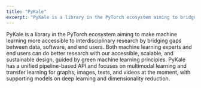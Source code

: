 ```yaml
---
title: "PyKale"
excerpt: "PyKale is a library in the PyTorch ecosystem aiming to bridge gaps between data, software, and end users."
---
```


PyKale is a library in the PyTorch ecosystem aiming to make machine learning more accessible to interdisciplinary research by bridging gaps between data, software, and end users. Both machine learning experts and end users can do better research with our accessible, scalable, and sustainable design, guided by green machine learning principles. PyKale has a unified pipeline-based API and focuses on multimodal learning and transfer learning for graphs, images, texts, and videos at the moment, with supporting models on deep learning and dimensionality reduction.
